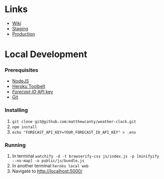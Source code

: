 # Links
* [Wiki](https://github.com/matthewcanty/weather-clock/wiki)
* [Staging](https://analog-weather-clock-staging.herokuapp.com/)
* [Production](http://weatherclock.matthewcanty.co.uk/)

# Local Development
### Prerequisites
* [NodeJS](https://nodejs.org/en/)
* [Heroku Toolbelt](https://toolbelt.heroku.com/)
* [_Forecast IO_ API key](https://developer.forecast.io/)
* [Git](https://git-scm.com/)

### Installing
1. `git clone git@github.com:matthewcanty/weather-clock.git`
2. `npm install`
3. `echo "FORECAST_API_KEY=YOUR_FORECAST_IO_API_KEY" > .env`

### Running
1. In terminal `watchify -d -t browserify-css js/index.js -p [minifyify --no-map] -o public/js/bundle.js`
2. In another terminal `heroku local web`
3. Navigate to [http://localhost:5000/](http://localhost:5000/)
